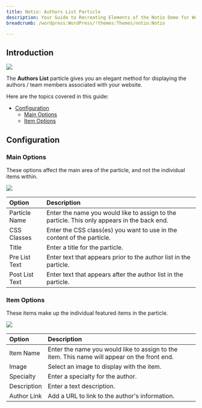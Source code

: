 ```yaml
---
title: Notio: Authors List Particle
description: Your Guide to Recreating Elements of the Notio Demo for WordPress
breadcrumb: /wordpress:WordPress/!themes:Themes/notio:Notio

---
```


## Introduction

![](assets/particle_authors1.jpeg)

The **Authors List** particle gives you an elegant method for displaying the authors / team members associated with your website.

Here are the topics covered in this guide:

* [Configuration](#configuration)
    - [Main Options](#main-options)
    - [Item Options](#item-options)

## Configuration

### Main Options 

These options affect the main area of the particle, and not the individual items within.

![](assets/particle_authors2.jpeg)

| Option         | Description                                                                                 |
| :-----         | :-----                                                                                      |
| Particle Name  | Enter the name you would like to assign to the particle. This only appears in the back end. |
| CSS Classes    | Enter the CSS class(es) you want to use in the content of the particle.                     |
| Title          | Enter a title for the particle.                                                             |
| Pre List Text  | Enter text that appears prior to the author list in the particle.                           |
| Post List Text | Enter text that appears after the author list in the particle.                              |

### Item Options

These items make up the individual featured items in the particle.

![](assets/particle_authors3.jpeg)

| Option      | Description                                                                                  |
| :-----      | :-----                                                                                       |
| Item Name   | Enter the name you would like to assign to the item. This name will appear on the front end. |
| Image       | Select an image to display with the item.                                                    |
| Specialty   | Enter a specialty for the author.                                                            |
| Description | Enter a text description.                                                                    |
| Author Link | Add a URL to link to the author's information.                                               |

